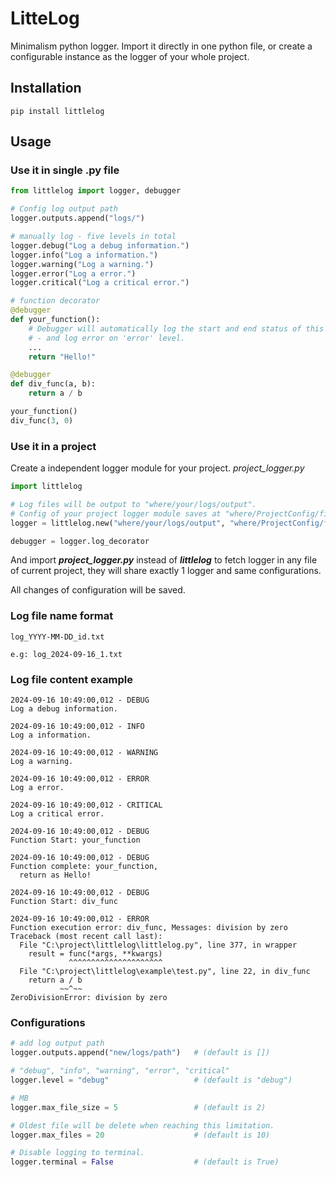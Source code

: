# LitteLog
Minimalism python logger. Import it directly in one python file, or create a configurable instance as the logger of your whole project.

## Installation
```
pip install littlelog
```

## Usage

### Use it in single .py file
```python
from littlelog import logger, debugger

# Config log output path
logger.outputs.append("logs/")

# manually log - five levels in total
logger.debug("Log a debug information.")
logger.info("Log a information.")
logger.warning("Log a warning.")
logger.error("Log a error.")
logger.critical("Log a critical error.")

# function decorator
@debugger
def your_function():
    # Debugger will automatically log the start and end status of this function on 'debug' level,
    # - and log error on 'error' level.
    ...
    return "Hello!"

@debugger
def div_func(a, b):
    return a / b

your_function()
div_func(3, 0)
```

### Use it in a project
Create a independent logger module for your project.
*project_logger.py*
```python
import littlelog

# Log files will be output to "where/your/logs/output".
# Config of your project logger module saves at "where/ProjectConfig/file/stay"
logger = littlelog.new("where/your/logs/output", "where/ProjectConfig/file/stay")

debugger = logger.log_decorator
```
And import ***project_logger.py*** instead of ***littlelog*** to fetch logger in any file of current project,
they will share exactly 1 logger and same configurations.

All changes of configuration will be saved.

### Log file name format
```
log_YYYY-MM-DD_id.txt

e.g: log_2024-09-16_1.txt
```

### Log file content example
```
2024-09-16 10:49:00,012 - DEBUG
Log a debug information.

2024-09-16 10:49:00,012 - INFO
Log a information.

2024-09-16 10:49:00,012 - WARNING
Log a warning.

2024-09-16 10:49:00,012 - ERROR
Log a error.

2024-09-16 10:49:00,012 - CRITICAL
Log a critical error.

2024-09-16 10:49:00,012 - DEBUG
Function Start: your_function

2024-09-16 10:49:00,012 - DEBUG
Function complete: your_function, 
  return as Hello!

2024-09-16 10:49:00,012 - DEBUG
Function Start: div_func

2024-09-16 10:49:00,012 - ERROR
Function execution error: div_func, Messages: division by zero
Traceback (most recent call last):
  File "C:\project\littlelog\littlelog.py", line 377, in wrapper
    result = func(*args, **kwargs)
             ^^^^^^^^^^^^^^^^^^^^^
  File "C:\project\littlelog\example\test.py", line 22, in div_func
    return a / b
           ~~^~~
ZeroDivisionError: division by zero
```

### Configurations
```python
# add log output path
logger.outputs.append("new/logs/path")   # (default is [])

# "debug", "info", "warning", "error", "critical"
logger.level = "debug"                   # (default is "debug")

# MB           
logger.max_file_size = 5                 # (default is 2)

# Oldest file will be delete when reaching this limitation.
logger.max_files = 20                    # (default is 10)

# Disable logging to terminal.
logger.terminal = False                  # (default is True)
```



